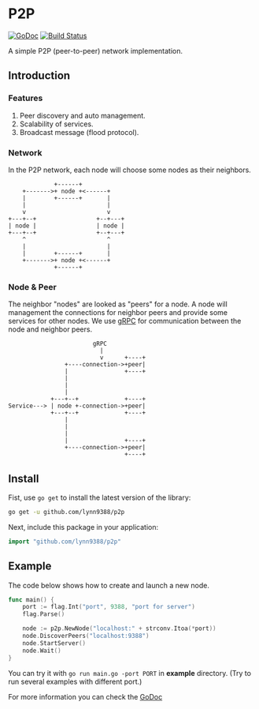 # P2P

[![GoDoc](https://godoc.org/github.com/lynn9388/p2p?status.svg)](https://godoc.org/github.com/lynn9388/p2p)
[![Build Status](https://travis-ci.com/lynn9388/p2p.svg?branch=master)](https://travis-ci.com/lynn9388/p2p)

A simple P2P (peer-to-peer) network implementation.

## Introduction

### Features

1. Peer discovery and auto management.
1. Scalability of services.
1. Broadcast message (flood protocol).

### Network

In the P2P network, each node will choose some nodes as their neighbors.

```text
             +------+
    +------->+ node +<------+
    |        +------+       |
    |                       |
    v                       v
+---+--+                 +--+---+
| node |                 | node |
+---+--+                 +--+---+
    ^                       ^
    |                       |
    |        +------+       |
    +------->+ node +<------+
             +------+
```

### Node & Peer

The neighbor "nodes" are looked as "peers" for a node. A node will management the connections for neighbor peers and provide some services for other nodes. We use [gRPC](https://grpc.io/) for communication between the node and neighbor peers.

```text
                        gRPC
                          |
                          v      +----+
                +----connection->+peer|
                |                +----+
                |
                |
                |
            +---+--+             +----+
Service---> | node +-connection->+peer|
            +---+--+             +----+
                |
                |
                |
                |                +----+
                +----connection->+peer|
                                 +----+
```

## Install

Fist, use `go get` to install the latest version of the library:

```sh
go get -u github.com/lynn9388/p2p
```

Next, include this package in your application:

```go
import "github.com/lynn9388/p2p"
```

## Example

The code below shows how to create and launch a new node.

```go
func main() {
	port := flag.Int("port", 9388, "port for server")
	flag.Parse()

	node := p2p.NewNode("localhost:" + strconv.Itoa(*port))
	node.DiscoverPeers("localhost:9388")
	node.StartServer()
	node.Wait()
}
```

You can try it with `go run main.go -port PORT` in **example** directory. (Try to run several examples with different port.)

For more information you can check the [GoDoc](https://godoc.org/github.com/lynn9388/p2p)
